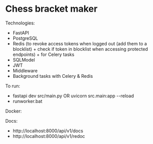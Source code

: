 # Chess bracket maker

Technologies:
- FastAPI
- PostgreSQL
- Redis (to revoke access tokens when logged out (add them to a blocklist) + check if token in blocklist when accessing protected endpoints) + for Celery tasks
- SQLModel
- JWT
- Middleware
- Background tasks with Celery & Redis


To run:
- fastapi dev src/main.py OR uvicorn src.main:app --reload
- runworker.bat

Docker:


Docs:
- http://localhost:8000/api/v1/docs
- http://localhost:8000/api/v1/redoc